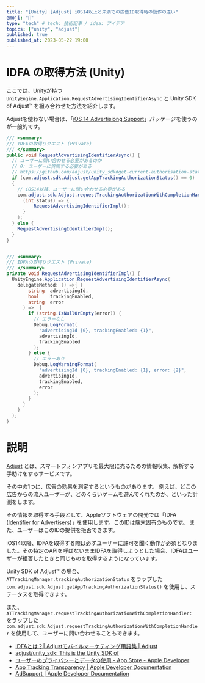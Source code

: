 ```yaml
---
title: "[Unity] [Adjust] iOS14以上と未満での広告ID取得時の動作の違い"
emoji: "🛂"
type: "tech" # tech: 技術記事 / idea: アイデア
topics: ["unity", "adjust"]
published: true
published_at: 2023-05-22 19:00
---
```


# IDFA の取得方法 (Unity)

ここでは、Unityが持つ `UnityEngine.Application.RequestAdvertisingIdentifierAsync` と Unity SDK of Adjust™ を組み合わせた方法を紹介します。

Adjustを使わない場合は、「[iOS 14 Advertisiong Support](https://docs.unity3d.com/Packages/com.unity.ads.ios-support@1.2/manual/index.html)」パッケージを使うのが一般的です。



```cs
/// <summary>
/// IDFAの取得リクエスト (Private)
/// </summary>
public void RequestAdvertisingIdentifierAsync() {
  // ユーザーに問い合わせる必要があるのか
  // 0: ユーザーに質問する必要がある
  // https://github.com/adjust/unity_sdk#get-current-authorisation-status
  if (com.adjust.sdk.Adjust.getAppTrackingAuthorizationStatus() == 0)
  {
    // iOS14以降、ユーザーに問い合わせる必要がある
    com.adjust.sdk.Adjust.requestTrackingAuthorizationWithCompletionHandler(
      (int status) => {
          RequestAdvertisingIdentifierImpl();
      }
    );
  } else {
    RequestAdvertisingIdentifierImpl();
  }
}


/// <summary>
/// IDFAの取得リクエスト (Private)
/// </summary>
private void RequestAdvertisingIdentifierImpl() {
  UnityEngine.Application.RequestAdvertisingIdentifierAsync(
    delegateMethod: () =>{ (
        string  advertisingId,
        bool    trackingEnabled,
        string  error
      ) =>  {
        if (string.IsNullOrEmpty(error)) {
          // エラーなし
          Debug.LogFormat(
            "advertisingId {0}, trackingEnabled: {1}",
            advertisingId,
            trackingEnabled
          );
        } else {
          // エラーあり
          Debug.LogWarningFormat(
            "advertisingId {0}, trackingEnabled: {1}, error: {2}",
            advertisingId,
            trackingEnabled,
            error
          );
        }
      }
    }
  );
} 
```


# 説明

[Adjust](https://www.adjust.com/) とは、スマートフォンアプリを最大限に売るための情報収集、解析する手助けをするサービスです。

その中の1つに、広告の効果を測定するというものがあります。
例えば、どこの広告からの流入ユーザーが、どのくらいゲームを遊んでくれたのか、といった計測をします。

その情報を取得する手段として、Appleソフトウェアの開発では「IDFA (Identifier for Advertisers)」を使用します。このIDは端末固有のものです。
また、ユーザーはこのIDの提供を拒否できます。

iOS14以降、IDFAを取得する際は必ずユーザーに許可を聞く動作が必須となりました。その特定のAPIを呼ばないままIDFAを取得しようとした場合、IDFAはユーザーが拒否したときと同じものを取得するようになっています。

Unity SDK of Adjust™ の場合、`ATTrackingManager.trackingAuthorizationStatus` をラップした `com.adjust.sdk.Adjust.getAppTrackingAuthorizationStatus()` を使用し、ステータスを取得できます。

また、`ATTrackingManager.requestTrackingAuthorizationWithCompletionHandler:` をラップした `com.adjust.sdk.Adjust.requestTrackingAuthorizationWithCompletionHandler` を使用して、ユーザーに問い合わせることもできます。



- [IDFAとは？| Adjustモバイルマーケティング用語集 | Adjust](https://www.adjust.com/ja/glossary/idfa/)
- [adjust/unity_sdk: This is the Unity SDK of](https://github.com/adjust/unity_sdk)
- [ユーザーのプライバシーとデータの使用 - App Store - Apple Developer](https://developer.apple.com/jp/app-store/user-privacy-and-data-use/)
- [App Tracking Transparency | Apple Developer Documentation](https://developer.apple.com/documentation/apptrackingtransparency)
- [AdSupport | Apple Developer Documentation](https://developer.apple.com/documentation/adsupport)
